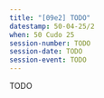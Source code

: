 ```yaml
---
title: "[09e2] TODO"
datestamp: 50-04-25/2
when: 50 Cudo 25
session-number: TODO
session-date: TODO
session-event: TODO
---
```

TODO
